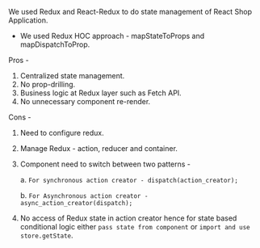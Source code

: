 We used Redux and React-Redux to do state management of React Shop Application.

- We used Redux HOC approach - mapStateToProps and mapDispatchToProp.


Pros - 
1. Centralized state management.
2. No prop-drilling.
3. Business logic at Redux layer such as Fetch API. 
4. No unnecessary component re-render.

Cons - 
1. Need to configure redux.
2. Manage Redux - action, reducer and container.
3. Component need to switch between two patterns - 

    a. `For synchronous action creator - dispatch(action_creator);`
    
    b. `For Asynchronous action creator - async_action_creator(dispatch);` 

4. No access of Redux state in action creator hence for state based conditional logic
   either `pass state from component` or `import and use store.getState`. 
